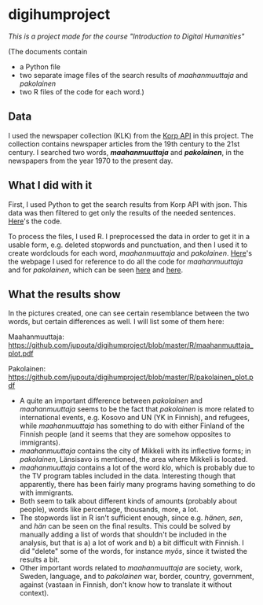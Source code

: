 # digihumproject
_This is a project made for the course "Introduction to Digital Humanities"_

(The documents contain
  - a Python file
  - two separate image files of the search results of _maahanmuuttaja_ and _pakolainen_
  - two R files of the code for each word.)

## Data
I used the newspaper collection (KLK) from the [Korp API](https://kitwiki.csc.fi/twiki/bin/view/FinCLARIN/KielipankkiHelpKorpWebService) in this project. The collection contains newspaper articles from the 19th century to the 21st century. I searched two words, **_maahanmuuttaja_** and **_pakolainen_**, in the newspapers from the year 1970 to the present day.

## What I did with it
First, I used Python to get the search results from Korp API with json. This data was then filtered to get only the results of the needed sentences. [Here](https://github.com/jupouta/digihumproject/blob/master/Python%20/korp_file.py)'s the code.

To process the files, I used R. I preprocessed the data in order to get it in a usable form, e.g. deleted stopwords and punctuation, and then I used it to create wordclouds for each word, _maahanmuuttaja_ and _pakolainen_. [Here](https://rstudio-pubs-static.s3.amazonaws.com/31867_8236987cf0a8444e962ccd2aec46d9c3.html)'s the webpage I used for reference to do all the code for _maahanmuuttaja_ and for _pakolainen_, which can be seen [here](https://github.com/jupouta/digihumproject/blob/master/R/tutkimuskoodi_maahanmuuttaja.R) and [here](https://github.com/jupouta/digihumproject/blob/master/R/tutkimuskoodi_pakolainen.R).

## What the results show
In the pictures created, one can see certain resemblance between the two words, but certain differences as well. I will list some of them here:

Maahanmuuttaja: https://github.com/jupouta/digihumproject/blob/master/R/maahanmuuttaja_plot.pdf

Pakolainen: https://github.com/jupouta/digihumproject/blob/master/R/pakolainen_plot.pdf

  - A quite an important difference between _pakolainen_ and _maahanmuuttaja_ seems to be the fact that _pakolainen_ is more related to international events, e.g. Kosovo and UN (YK in Finnish), and refugees, while _maahanmuuttaja_ has something to do with either Finland of the Finnish people (and it seems that they are somehow opposites to immigrants).
  - _maahanmuuttaja_ contains the city of Mikkeli with its inflective forms; in _pakolainen_, Länsisavo is mentioned, the area where Mikkeli is located.
  - _maahanmuuttaja_ contains a lot of the word _klo_, which is probably due to the TV program tables included in the data. Interesting though that apparently, there has been fairly many programs having something to do with immigrants.
  - Both seem to talk about different kinds of amounts (probably about people), words like percentage, thousands, more, a lot.
  - The stopwords list in R isn't sufficient enough, since e.g. _hänen_, _sen_, and _hän_ can be seen on the final results. This could be solved by manually adding a list of words that shouldn't be included in the analysis, but that is a) a lot of work and b) a bit difficult with Finnish. I did "delete" some of the words, for instance _myös_, since it twisted the results a bit.
  - Other important words related to _maahanmuuttaja_ are society, work, Sweden, language, and to _pakolainen_ war, border, country, government, against (vastaan in Finnish, don't know how to translate it without context).
